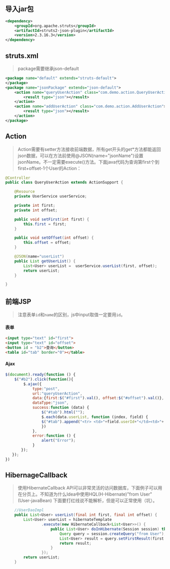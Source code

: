 ﻿## 导入jar包

``` xml
<dependency>
    <groupId>org.apache.struts</groupId>
    <artifactId>struts2-json-plugin</artifactId>
    <version>2.3.16.3</version>
</dependency>
```

## struts.xml

> package需要继承json-default

``` xml
<package name="default" extends="struts-default">
</package>
<package name="jsonPackage" extends="json-default">
    <action name="queryUserAction" class="com.demo.action.QueryUserAction">
        <result type="json"></result>
    </action>
    <action name="addUserAction" class="com.demo.action.AddUserAction">
        <result type="json"></result>
    </action>
</package>
```

## Action
> Action需要有setter方法接收前端数据，所有get开头的get*方法都能返回json数据，可以在方法前使用@JSON(name="jsonName")设置jsonName。不一定需要execute()方法。下面java代码为查询第first个到first+offset-1个User的Action：

``` java 
@Controller
public class QueryUserAction extends ActionSupport {

    @Resource
    private UserService userService;

    private int first;
    private int offset;

    public void setFirst(int first) {
        this.first = first;
    }

    public void setOffset(int offset) {
        this.offset = offset;
    }

    @JSON(name="userList")
    public List getUserList() {
        List<User> userList =  userService.userList(first, offset);
        return userList;
    }

}
```

## 前端JSP

> 注意表单`id`和`name`的区别，js中input取值一定要用`id`。

#### 表单

``` html
<input type="text" id="first">
<input type="text" id="offset">
<button id = "b2">查询</button>
<table id="tab" border="0"></table>
```

#### Ajax

``` js
$(document).ready(function () {
    $("#b2").click(function(){
        $.ajax({
            type:"post",
            url:"queryUserAction",
            data:{first:$("#first").val(), offset:$("#offset").val()},
            dataType:"json",
            success:function (data) {
                $("#tab").html("");
                $.each(data.userList, function (index, field) {
                $("#tab").append("<tr> <td>"+field.userId+"</td><td>"+ field.username+"</td><td>"+field.password+"</td></tr>");
                })
            },
            error:function () {
                alert("Error");
            }
       });
   });
})
```

## HibernageCallback

> 使用HibernateCallback API可以非常灵活的访问数据库，下面例子可以用在分页上。不知道为什么Idea中使用HQL(H-Hibernate)"from User" (User-javaBean) 下面要打红线说不能解析，但是可以正常使用（坑）。

``` java
    //UserDaoImpl
    public List<User> userList(final int first, final int offset) {
        List<User> userList = hibernateTemplate
                .execute(new HibernateCallback<List<User>>() {
                    public List<User> doInHibernate(Session session) throws HibernateException {
                        Query query = session.createQuery("from User");
                        List<User> result = query.setFirstResult(first - 1).setMaxResults(offset).list();
                        return result;
                    }
                });
        return userList;
    }
```





